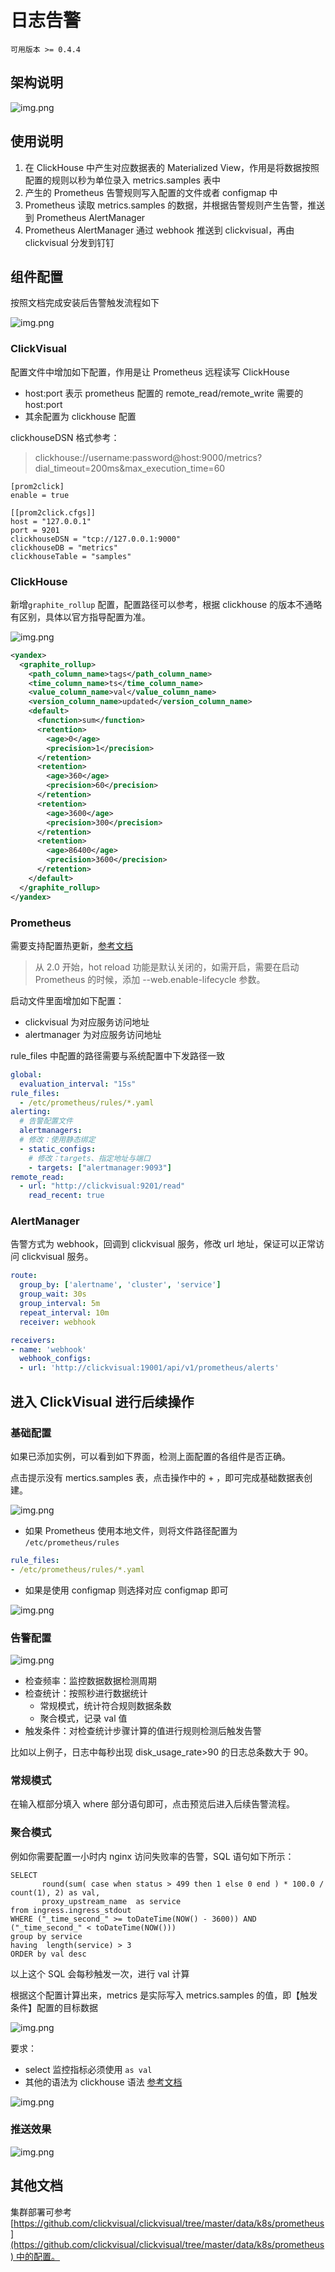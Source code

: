 # 日志告警

`可用版本 >= 0.4.4`

## 架构说明

![img.png](../../images/alarm-arch.png)

## 使用说明

1. 在 ClickHouse 中产生对应数据表的 Materialized View，作用是将数据按照配置的规则以秒为单位录入 metrics.samples 表中
2. 产生的 Prometheus 告警规则写入配置的文件或者 configmap 中
3. Prometheus 读取 metrics.samples 的数据，并根据告警规则产生告警，推送到 Prometheus AlertManager
4. Prometheus AlertManager 通过 webhook 推送到 clickvisual，再由 clickvisual 分发到钉钉

## 组件配置

按照文档完成安装后告警触发流程如下

![img.png](../../images/alarm-flow.png)

### ClickVisual

配置文件中增加如下配置，作用是让 Prometheus 远程读写 ClickHouse
- host:port 表示 prometheus 配置的 remote_read/remote_write 需要的 host:port
- 其余配置为 clickhouse 配置

clickhouseDSN 格式参考：
> clickhouse://username:password@host:9000/metrics?dial_timeout=200ms&max_execution_time=60

```
[prom2click]
enable = true

[[prom2click.cfgs]]
host = "127.0.0.1"
port = 9201 
clickhouseDSN = "tcp://127.0.0.1:9000"
clickhouseDB = "metrics"
clickhouseTable = "samples"
```

### ClickHouse

新增`graphite_rollup` 配置，配置路径可以参考，根据 clickhouse 的版本不通略有区别，具体以官方指导配置为准。

![img.png](../../images/graphite_rollup_tree.png)

```xml
<yandex>
  <graphite_rollup>
    <path_column_name>tags</path_column_name>
    <time_column_name>ts</time_column_name>
    <value_column_name>val</value_column_name>
    <version_column_name>updated</version_column_name>
    <default>
      <function>sum</function>
      <retention>
        <age>0</age>
        <precision>1</precision>
      </retention>
      <retention>
        <age>360</age>
        <precision>60</precision>
      </retention>
      <retention>
        <age>3600</age>
        <precision>300</precision>
      </retention>
      <retention>
        <age>86400</age>
        <precision>3600</precision>
      </retention>
    </default>
  </graphite_rollup>
</yandex>
```

### Prometheus

需要支持配置热更新，[参考文档](https://songjiayang.gitbooks.io/prometheus/content/qa/hotreload.html)

> 从 2.0 开始，hot reload 功能是默认关闭的，如需开启，需要在启动 Prometheus 的时候，添加 --web.enable-lifecycle 参数。

启动文件里面增加如下配置：

- clickvisual 为对应服务访问地址
- alertmanager 为对应服务访问地址

rule_files 中配置的路径需要与系统配置中下发路径一致

```yaml
global:
  evaluation_interval: "15s"
rule_files:
  - /etc/prometheus/rules/*.yaml
alerting:
  # 告警配置文件
  alertmanagers:
  # 修改：使用静态绑定
  - static_configs:
    # 修改：targets、指定地址与端口
    - targets: ["alertmanager:9093"]
remote_read:
  - url: "http://clickvisual:9201/read"
    read_recent: true
```

### AlertManager

告警方式为 webhook，回调到 clickvisual 服务，修改 url 地址，保证可以正常访问 clickvisual 服务。

```yaml
route:
  group_by: ['alertname', 'cluster', 'service']
  group_wait: 30s
  group_interval: 5m
  repeat_interval: 10m
  receiver: webhook

receivers:
- name: 'webhook'
  webhook_configs:
  - url: 'http://clickvisual:19001/api/v1/prometheus/alerts'
```

## 进入 ClickVisual 进行后续操作

### 基础配置

如果已添加实例，可以看到如下界面，检测上面配置的各组件是否正确。  

点击提示没有 mertics.samples 表，点击操作中的 + ，即可完成基础数据表创建。

![img.png](../../images/alarm-manager.png)

- 如果 Prometheus 使用本地文件，则将文件路径配置为 `/etc/prometheus/rules`

```yaml
rule_files:
- /etc/prometheus/rules/*.yaml
```

- 如果是使用 configmap 则选择对应 configmap 即可

![img.png](../../images/alarm-store-k8s.png)

### 告警配置

![img.png](../../images/alarm-config.png)

- 检查频率：监控数据数据检测周期
- 检查统计：按照秒进行数据统计
  - 常规模式，统计符合规则数据条数
  - 聚合模式，记录 val 值
- 触发条件：对检查统计步骤计算的值进行规则检测后触发告警

比如以上例子，日志中每秒出现 disk_usage_rate>90 的日志总条数大于 90。

### 常规模式

在输入框部分填入 where 部分语句即可，点击预览后进入后续告警流程。

### 聚合模式

例如你需要配置一小时内 nginx 访问失败率的告警，SQL 语句如下所示：

```mysql
SELECT 
       round(sum( case when status > 499 then 1 else 0 end ) * 100.0 / count(1), 2) as val,
       proxy_upstream_name  as service
from ingress.ingress_stdout
WHERE ("_time_second_" >= toDateTime(NOW() - 3600)) AND ("_time_second_" < toDateTime(NOW()))
group by service
having  length(service) > 3 
ORDER by val desc
```

以上这个 SQL 会每秒触发一次，进行 val 计算

根据这个配置计算出来，metrics 是实际写入 metrics.samples 的值，即【触发条件】配置的目标数据

![img.png](../../images/alarm-demo.png)

要求： 
- select 监控指标必须使用 `as val`
- 其他的语法为 clickhouse 语法 [参考文档](https://clickhouse.com/docs/zh/sql-reference/statements/select/)

![img.png](../../images/alarm-agg.png)

### 推送效果

![img.png](../../images/alarm-msg-push.png)

## 其他文档

集群部署可参考[https://github.com/clickvisual/clickvisual/tree/master/data/k8s/prometheus](https://github.com/clickvisual/clickvisual/tree/master/data/k8s/prometheus) 中的配置。
